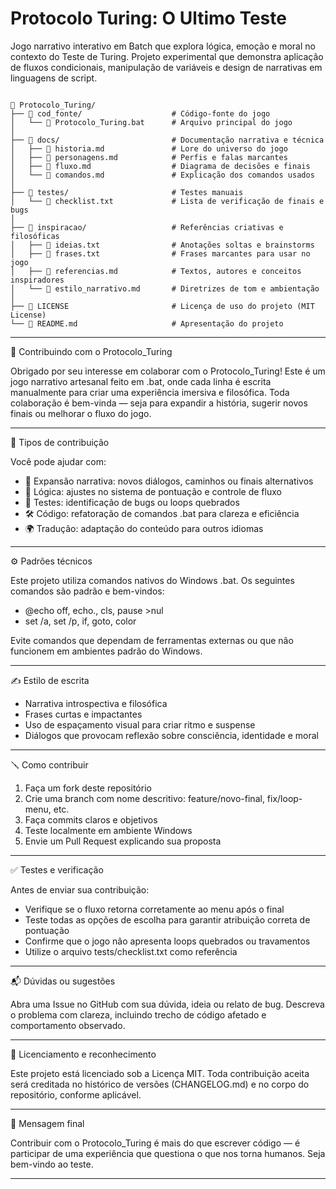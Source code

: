 # Protocolo Turing: O Ultimo Teste
Jogo narrativo interativo em Batch que explora lógica, emoção e moral no contexto do Teste de Turing. Projeto experimental que demonstra aplicação de fluxos condicionais, manipulação de variáveis e design de narrativas em linguagens de script.

```text

📁 Protocolo_Turing/
├── 📁 cod_fonte/                    # Código-fonte do jogo  
│   └── 📄 Protocolo_Turing.bat      # Arquivo principal do jogo  
│  
├── 📁 docs/                         # Documentação narrativa e técnica  
│   ├── 📄 historia.md               # Lore do universo do jogo  
│   ├── 📄 personagens.md            # Perfis e falas marcantes  
│   ├── 📄 fluxo.md                  # Diagrama de decisões e finais  
│   └── 📄 comandos.md               # Explicação dos comandos usados  
│  
├── 📁 testes/                       # Testes manuais  
│   └── 📄 checklist.txt             # Lista de verificação de finais e bugs  
│  
├── 📁 inspiracao/                   # Referências criativas e filosóficas  
│   ├── 📄 ideias.txt                # Anotações soltas e brainstorms  
│   ├── 📄 frases.txt                # Frases marcantes para usar no jogo  
│   ├── 📄 referencias.md            # Textos, autores e conceitos inspiradores  
│   └── 📄 estilo_narrativo.md       # Diretrizes de tom e ambientação  
│  
├── 📄 LICENSE                       # Licença de uso do projeto (MIT License)  
└── 📄 README.md                     # Apresentação do projeto 

```

---

🤝 Contribuindo com o Protocolo_Turing

Obrigado por seu interesse em colaborar com o Protocolo_Turing! Este é um jogo narrativo artesanal feito em .bat, onde cada linha é escrita manualmente para criar uma experiência imersiva e filosófica. Toda colaboração é bem-vinda — seja para expandir a história, sugerir novos finais ou melhorar o fluxo do jogo.

---

🧠 Tipos de contribuição

Você pode ajudar com:

- 📜 Expansão narrativa: novos diálogos, caminhos ou finais alternativos  
- 🧩 Lógica: ajustes no sistema de pontuação e controle de fluxo  
- 🧪 Testes: identificação de bugs ou loops quebrados  
- 🛠️ Código: refatoração de comandos .bat para clareza e eficiência  
- 🌍 Tradução: adaptação do conteúdo para outros idiomas

---

⚙️ Padrões técnicos

Este projeto utiliza comandos nativos do Windows .bat. Os seguintes comandos são padrão e bem-vindos:

- @echo off, echo., cls, pause >nul  
- set /a, set /p, if, goto, color

Evite comandos que dependam de ferramentas externas ou que não funcionem em ambientes padrão do Windows.

---

✍️ Estilo de escrita

- Narrativa introspectiva e filosófica  
- Frases curtas e impactantes  
- Uso de espaçamento visual para criar ritmo e suspense  
- Diálogos que provocam reflexão sobre consciência, identidade e moral

---

🪛 Como contribuir

1. Faça um fork deste repositório  
2. Crie uma branch com nome descritivo: feature/novo-final, fix/loop-menu, etc.  
3. Faça commits claros e objetivos  
4. Teste localmente em ambiente Windows  
5. Envie um Pull Request explicando sua proposta

---

✅ Testes e verificação

Antes de enviar sua contribuição:

- Verifique se o fluxo retorna corretamente ao menu após o final  
- Teste todas as opções de escolha para garantir atribuição correta de pontuação  
- Confirme que o jogo não apresenta loops quebrados ou travamentos  
- Utilize o arquivo tests/checklist.txt como referência

---

📬 Dúvidas ou sugestões

Abra uma Issue no GitHub com sua dúvida, ideia ou relato de bug. Descreva o problema com clareza, incluindo trecho de código afetado e comportamento observado.

---

📄 Licenciamento e reconhecimento

Este projeto está licenciado sob a Licença MIT. Toda contribuição aceita será creditada no histórico de versões (CHANGELOG.md) e no corpo do repositório, conforme aplicável.

---

🧭 Mensagem final

Contribuir com o Protocolo_Turing é mais do que escrever código — é participar de uma experiência que questiona o que nos torna humanos. Seja bem-vindo ao teste.

---

